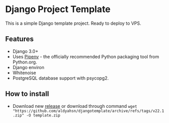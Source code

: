 # Django Project Template

This is a simple Django template project. Ready to deploy to VPS.

## Features

- Django 3.0+
- Uses [Pipenv](https://github.com/kennethreitz/pipenv) - the officially recommended Python packaging tool from Python.org.
- Django environ
- Whitenoise
- PostgreSQL database support with psycopg2.

## How to install

- Download new [release](https://github.com/aldyahsn/djangotemplate/releases) or download through command `wget "https://github.com/aldyahsn/djangotemplate/archive/refs/tags/v22.1.zip" -O template.zip`

